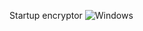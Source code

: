 Startup encryptor
![Windows](https://img.shields.io/badge/Windows-0078D6?style=for-the-badge&logo=windows&logoColor=white)
